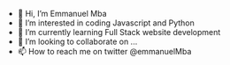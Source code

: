 - 👋 Hi, I’m Emmanuel Mba
- 👀 I’m interested in coding Javascript and Python
- 🌱 I’m currently learning Full Stack website development
- 💞️ I’m looking to collaborate on ...
- 📫 How to reach me on twitter @emmanuelMba

<!---
Mbaemmanuel2001/Mbaemmanuel2001 is a ✨ special ✨ repository because its `README.md` (this file) appears on your GitHub profile.
You can click the Preview link to take a look at your changes.
--->
